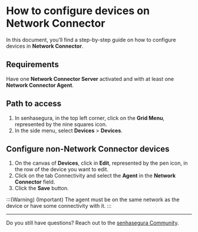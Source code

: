 # How to configure devices on Network Connector

In this document, you’ll find a step-by-step guide on how to configure devices in **Network Connector**.

## Requirements

Have one **Network Connector Server** activated and with at least one **Network Connector Agent**.

## Path to access

1. In senhasegura, in the top left corner, click on the **Grid Menu**, represented by the nine squares icon. 
2. In the side menu, select **Devices** > **Devices**.

## Configure non-Network Connector devices

1. On the canvas of **Devices**, click in **Edit**, represented by the pen icon, in the row of the device you want to edit.
2. Click on the tab Connectivity and select the **Agent** in the **Network Connector** field.
3. Click the **Save** button.

:::(Warning) (Important) 
The agent must be on the same network as the device or have some connectivity with it. 
:::

---

Do you still have questions? Reach out to the [senhasegura Community](https://community.senhasegura.io/).
